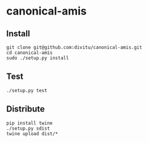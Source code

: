 canonical-amis
==============

Install
-------

    git clone git@github.com:divitu/canonical-amis.git
    cd canonical-amis
    sudo ./setup.py install


Test
----

    ./setup.py test


Distribute
----------

    pip install twine
    ./setup.py sdist
    twine upload dist/*
